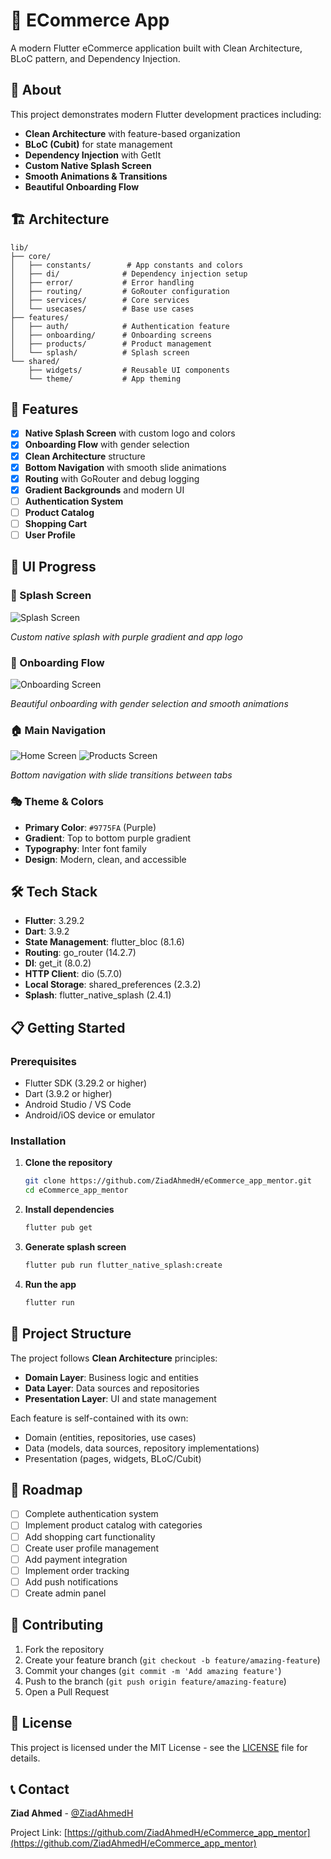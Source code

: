 # 🛒 ECommerce App

A modern Flutter eCommerce application built with Clean Architecture, BLoC pattern, and Dependency Injection.

## 📱 About

This project demonstrates modern Flutter development practices including:
- **Clean Architecture** with feature-based organization
- **BLoC (Cubit)** for state management
- **Dependency Injection** with GetIt
- **Custom Native Splash Screen**
- **Smooth Animations & Transitions**
- **Beautiful Onboarding Flow**

## 🏗️ Architecture

```
lib/
├── core/
│   ├── constants/        # App constants and colors
│   ├── di/              # Dependency injection setup
│   ├── error/           # Error handling
│   ├── routing/         # GoRouter configuration
│   ├── services/        # Core services
│   └── usecases/        # Base use cases
├── features/
│   ├── auth/            # Authentication feature
│   ├── onboarding/      # Onboarding screens
│   ├── products/        # Product management
│   └── splash/          # Splash screen
└── shared/
    ├── widgets/         # Reusable UI components
    └── theme/           # App theming
```

## 🚀 Features

- [x] **Native Splash Screen** with custom logo and colors
- [x] **Onboarding Flow** with gender selection
- [x] **Clean Architecture** structure
- [x] **Bottom Navigation** with smooth slide animations
- [x] **Routing** with GoRouter and debug logging
- [x] **Gradient Backgrounds** and modern UI
- [ ] **Authentication System**
- [ ] **Product Catalog**
- [ ] **Shopping Cart**
- [ ] **User Profile**

## 📸 UI Progress

### 🎨 Splash Screen
<!-- Add splash screen screenshots here -->
![Splash Screen](docs/images/splash_screen.png)

*Custom native splash with purple gradient and app logo*

### 🎯 Onboarding Flow
<!-- Add onboarding screenshots here -->
![Onboarding Screen](docs/images/onboarding_screen.png)

*Beautiful onboarding with gender selection and smooth animations*

### 🏠 Main Navigation
<!-- Add main navigation screenshots here -->
![Home Screen](docs/images/home_screen.png)
![Products Screen](docs/images/products_screen.png)

*Bottom navigation with slide transitions between tabs*

### 🎭 Theme & Colors
- **Primary Color**: `#9775FA` (Purple)
- **Gradient**: Top to bottom purple gradient
- **Typography**: Inter font family
- **Design**: Modern, clean, and accessible

## 🛠️ Tech Stack

- **Flutter**: 3.29.2
- **Dart**: 3.9.2
- **State Management**: flutter_bloc (8.1.6)
- **Routing**: go_router (14.2.7)
- **DI**: get_it (8.0.2)
- **HTTP Client**: dio (5.7.0)
- **Local Storage**: shared_preferences (2.3.2)
- **Splash**: flutter_native_splash (2.4.1)

## 📋 Getting Started

### Prerequisites
- Flutter SDK (3.29.2 or higher)
- Dart (3.9.2 or higher)
- Android Studio / VS Code
- Android/iOS device or emulator

### Installation

1. **Clone the repository**
   ```bash
   git clone https://github.com/ZiadAhmedH/eCommerce_app_mentor.git
   cd eCommerce_app_mentor
   ```

2. **Install dependencies**
   ```bash
   flutter pub get
   ```

3. **Generate splash screen**
   ```bash
   flutter pub run flutter_native_splash:create
   ```

4. **Run the app**
   ```bash
   flutter run
   ```

## 📁 Project Structure

The project follows **Clean Architecture** principles:

- **Domain Layer**: Business logic and entities
- **Data Layer**: Data sources and repositories
- **Presentation Layer**: UI and state management

Each feature is self-contained with its own:
- Domain (entities, repositories, use cases)
- Data (models, data sources, repository implementations)
- Presentation (pages, widgets, BLoC/Cubit)

## 🎯 Roadmap

- [ ] Complete authentication system
- [ ] Implement product catalog with categories
- [ ] Add shopping cart functionality
- [ ] Create user profile management
- [ ] Add payment integration
- [ ] Implement order tracking
- [ ] Add push notifications
- [ ] Create admin panel

## 🤝 Contributing

1. Fork the repository
2. Create your feature branch (`git checkout -b feature/amazing-feature`)
3. Commit your changes (`git commit -m 'Add amazing feature'`)
4. Push to the branch (`git push origin feature/amazing-feature`)
5. Open a Pull Request

## 📄 License

This project is licensed under the MIT License - see the [LICENSE](LICENSE) file for details.

## 📞 Contact

**Ziad Ahmed** - [@ZiadAhmedH](https://github.com/ZiadAhmedH)

Project Link: [https://github.com/ZiadAhmedH/eCommerce_app_mentor](https://github.com/ZiadAhmedH/eCommerce_app_mentor)

